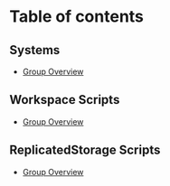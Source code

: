 # Table of contents

## Systems

* [Group Overview](README.md)

## Workspace Scripts

* [Group Overview](workspace-scripts/group-overview.md)

## ReplicatedStorage Scripts

* [Group Overview](replicatedstorage-scripts/group-overview.md)
